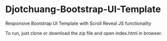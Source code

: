 # Djotchuang-Bootstrap-UI-Template
Responsive Bootstrap UI Template with Scroll Reveal JS functionality

To run, just clone or download the zip file and open index.html in browser.
